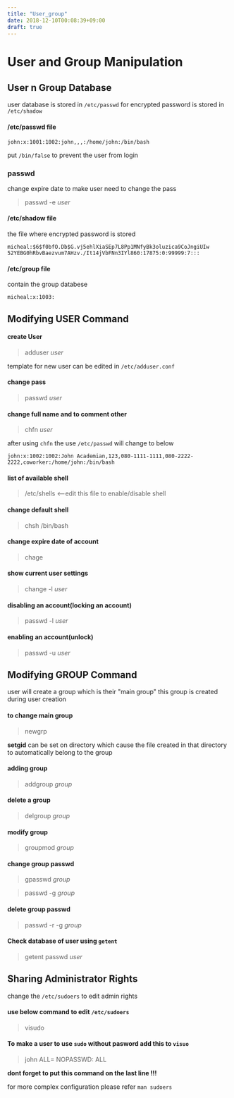 ```yaml
---
title: "User_group"
date: 2018-12-10T00:08:39+09:00
draft: true
---
```

# User and Group Manipulation

## User n Group Database
user database is stored in `/etc/passwd`
for encrypted password is stored in `/etc/shadow`

#### /etc/passwd file
```
john:x:1001:1002:john,,,:/home/john:/bin/bash 
```
put `/bin/false` to prevent the user from login 

### passwd

change expire date to make user need to change the pass

> passwd -e *user*

#### /etc/shadow file
the file where encrypted password is stored
```
micheal:$6$f0bfO.Db$G.vj5ehlXiaSEp7L8Pp1MNfyBk3oluzica9CoJngiUIw
52YEBG0hRbvBaezvum7AHzv./It14jVbFNn3IYl860:17875:0:99999:7:::   
```

#### /etc/group file
contain the group databese
```
micheal:x:1003: 
```

## Modifying USER Command

#### create User

> adduser *user*

template for new user can be edited in `/etc/adduser.conf`


#### change pass

> passwd *user*

#### change full name and to comment other

> chfn *user*

after using `chfn` the use `/etc/passwd` will change to below
```
john:x:1002:1002:John Academian,123,080-1111-1111,080-2222-2222,coworker:/home/john:/bin/bash               
```

#### list of available shell

> /etc/shells <--edit this file to enable/disable shell

#### change default shell

> chsh /bin/bash

#### change expire date of account

> chage 

#### show current user settings

> change -l *user*

#### disabling an account(locking an account)

> passwd -l *user*

#### enabling an account(unlock)

> passwd -u *user*


## Modifying GROUP Command
user will create a group which is their "main group"
this group is created during user creation

#### to  change main group

> newgrp

**setgid** can be set on directory which cause the file created in that directory
to automatically belong to the group

#### adding group

> addgroup *group*

#### delete a group

> delgroup *group*

#### modify group

> groupmod *group*

#### change group passwd

> gpasswd *group*

> passwd -g *group*

#### delete group passwd

> passwd -r -g *group*

#### Check database of user using `getent`

> getent passwd *user*



## Sharing Administrator Rights

change the `/etc/sudoers` to edit admin rights

#### use below command to edit `/etc/sudoers` 

> visudo 

#### To make a user to use `sudo` without pasword add this to `visuo`

>  john ALL= NOPASSWD: ALL

**dont forget to put this command on the last line !!!**

for more complex configuration please refer `man sudoers`

